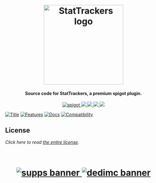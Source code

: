 <h1 align="center">
  <br>
  <img src="https://i.imgur.com/4VwZh58.png" alt="StatTrackers logo" width="256">
  <br>
</h1>

<h4 align="center">Source code for StatTrackers, a premium spigot plugin.</h4>

<p align="center">
    <a href="https://polymart.org/resource/1-16-1-17-stattrackers.623">
        <img alt="spigot" src="https://img.shields.io/badge/polymart-stattrackers-ff935e?style=for-the-badge"/>
    </a>
    <a href="https://bstats.org/plugin/bukkit/StatTrackers" alt="bstats servers">
        <img src="https://img.shields.io/bstats/servers/10261?color=ff935e&style=for-the-badge"/>
    </a>
    <a href="https://bstats.org/plugin/bukkit/StatTrackers" alt="bstats players">
        <img src="https://img.shields.io/bstats/players/10261?color=ff935e&style=for-the-badge"/>
    </a>
    <a href="https://stattrackers.willfp.com/" alt="Docs (gitbook)">
        <img src="https://img.shields.io/badge/docs-gitbook-ff935e?style=for-the-badge&logo=appveyor"/>
    </a>
    <a href="https://discord.gg/ZcwpSsE/" alt="Discord">
        <img src="https://img.shields.io/discord/452518336627081236?label=discord&style=for-the-badge&color=ff935e"/>
    </a>
</p>


[![Title](https://i.imgur.com/bXRHwsu.png)]()
[![Features](https://i.imgur.com/ABEuBMe.png)]()
[![Docs](https://i.imgur.com/X3zwjGs.png)](https://stattrackers.willfp.com/)
[![Compatibility](https://i.imgur.com/oRdt6W7.png)]()

## License
*Click here to read [the entire license](https://github.com/Auxilor/StatTrackers/blob/master/LICENSE.md).*

<h1 align="center">
  <br>
    <a href="http://gamersupps.gg/discount/Auxilor?afmc=Auxilor" target="_blank">
      <img src="https://i.imgur.com/uFDpBAC.png" alt="supps banner">
    </a>
    <a href="https://dedimc.promo/Auxilor" target="_blank">
      <img src="https://i.imgur.com/zdDLhFA.png" alt="dedimc banner">
    </a>
  <br>
</h1>
